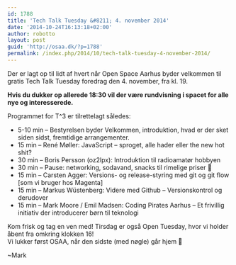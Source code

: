 ```yaml
---
id: 1788
title: 'Tech Talk Tuesday &#8211; 4. november 2014'
date: '2014-10-24T16:13:18+02:00'
author: robotto
layout: post
guid: 'http://osaa.dk/?p=1788'
permalink: /index.php/2014/10/tech-talk-tuesday-4-november-2014/
---
```


Der er lagt op til lidt af hvert når Open Space Aarhus byder velkommen til gratis Tech Talk Tuesday foredrag den 4. november, fra kl. 19.

**Hvis du dukker op allerede 18:30 vil der være rundvisning i spacet for alle nye og interesserede.**

Programmet for T^3 er tilrettelagt således:

- 5-10 min – Bestyrelsen byder Velkommen, introduktion, hvad er der sket siden sidst, fremtidige arrangementer.
- 15 min – René Møller: JavaScript – sproget, alle hader eller the new hot shit?
- 30 min – Boris Persson (oz2lpx): Introduktion til radioamatør hobbyen
- 30 min – Pause: networking, sodavand, snacks til rimelige priser 🙂
- 15 min – Carsten Agger: Versions- og release-styring med git og git flow \[som vi bruger hos Magenta\]
- 15 min – Markus Wüstenberg: Videre med Github – Versionskontrol og derudover
- 15 min – Mark Moore / Emil Madsen: Coding Pirates Aarhus – Et frivillig initiativ der introducerer børn til teknologi

Kom frisk og tag en ven med! Tirsdag er også Open Tuesday, hvor vi holder åbent fra omkring klokken 16!  
Vi lukker først OSAA, når den sidste (med nøgle) går hjem 🙂

~Mark